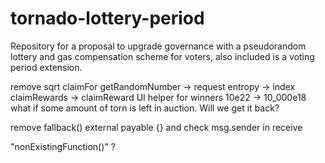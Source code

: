 # tornado-lottery-period

Repository for a proposal to upgrade governance with a pseudorandom lottery and gas compensation scheme for voters, also included is a voting period extension.

remove sqrt
claimFor
getRandomNumber -> request
entropy -> index
claimRewards -> claimReward
UI helper for winners
10e22 -> 10_000e18
what if some amount of torn is left in auction. Will we get it back?

remove fallback() external payable {} and check msg.sender in receive

"nonExistingFunction()" ?
